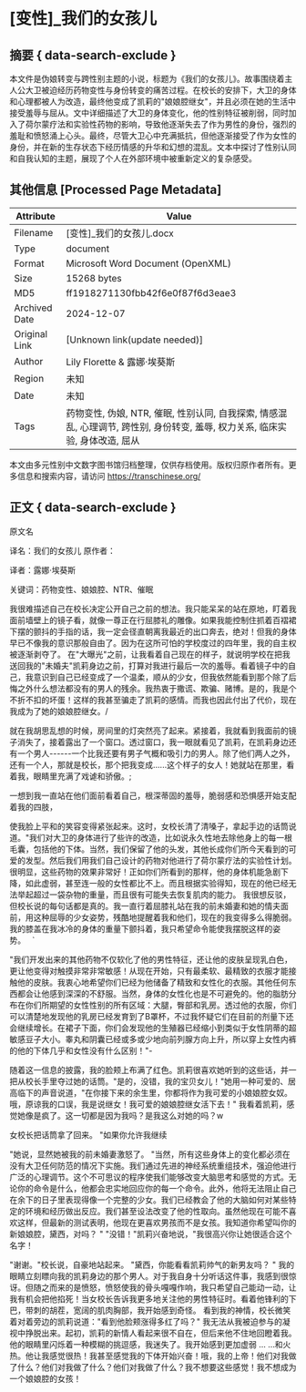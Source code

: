 # [变性]_我们的女孩儿



## 摘要  { data-search-exclude }

<!-- tcd_abstract -->
本文件是伪娘转变与跨性别主题的小说，标题为《我们的女孩儿》。故事围绕着主人公大卫被迫经历药物变性与身份转变的痛苦过程。在校长的安排下，大卫的身体和心理都被人为改造，最终他变成了凯莉的"娘娘腔继女"，并且必须在她的生活中接受羞辱与屈从。文中详细描述了大卫的身体变化，他的性别特征被削弱，同时加入了荷尔蒙疗法和实验性药物的影响，导致他逐渐失去了作为男性的身份，强烈的羞耻和愤怒涌上心头。最终，尽管大卫心中充满抵抗，但他逐渐接受了作为女性的身份，并在新的生存状态下经历情感的升华和幻想的混乱。文本中探讨了性别认同和自我认知的主题，展现了个人在外部环境中被重新定义的复杂感受。

<!-- tcd_abstract_end -->

## 其他信息 [Processed Page Metadata]

| Attribute       | Value                                  |
|-----------------|----------------------------------------|
| Filename        | [变性]_我们的女孩儿.docx                             |
| Type            | document                                 |
| Format          | Microsoft Word Document (OpenXML)                               |
| Size            | 15268 bytes                           |
| MD5             | ff1918271130fbb42f6e0f87f6d3eae3                                  |
| Archived Date   | 2024-12-07                             |
| Original Link   | [Unknown link(update needed)]                         |
| Author          | Lily Florette & 露娜·埃葵斯                               |
| Region          | 未知                               |
| Date            | 未知                                 |
| Tags            | 药物变性, 伪娘, NTR, 催眠, 性别认同, 自我探索, 情感混乱, 心理调节, 跨性别, 身份转变, 羞辱, 权力关系, 临床实验, 身体改造, 屈从                                 |

本文由多元性别中文数字图书馆归档整理，仅供存档使用。版权归原作者所有。更多信息和搜索内容，请访问 <https://transchinese.org/>


## 正文 { data-search-exclude }

<!-- tcd_main_text -->
原文名

译名：我们的女孩儿 原作者：

译者：露娜·埃葵斯

关键词：药物变性、娘娘腔、NTR、催眠

我很难描述自己在校长决定公开自己之前的想法。我只能呆呆的站在原地，盯着我面前墙壁上的镜子看，就像一尊正在行屈膝礼的雕像。如果我能控制住抓着百褶裙下摆的颤抖的手指的话，我一定会径直朝离我最近的出口奔去，绝对！但我的身体早已不像我的意识那般自由了。因为在这所可怕的学校度过的四年里，我的自主权被逐渐剥夺了。 在"大曝光"之前，让我看着自己现在的样子，就说明学校在把我送回我的"未婚夫"凯莉身边之前，打算对我进行最后一次的羞辱。看着镜子中的自己，我意识到自己已经变成了一个温柔，顺从的少女，但我依然能看到那个除了后悔之外什么想法都没有的男人的残余。我热衷于撒谎、欺骗、赌博。是的，我是个不折不扣的坏蛋！这样的我甚至骗走了凯莉的感情。而我也因此付出了代价，现在我成为了她的娘娘腔继女。/

就在我胡思乱想的时候，房间里的灯突然亮了起来。紧接着，我就看到我面前的镜子消失了，接着露出了一个窗口。透过窗口，我一眼就看见了凯莉，在凯莉身边还有一个男人------一个比我还要有男子气概和吸引力的男人。除了他们两人之外，还有一个人，那就是校长，那个把我变成......这个样子的女人！她就站在那里，看着我，眼睛里充满了戏谑和骄傲。;

一想到我一直站在他们面前看着自己，根深蒂固的羞辱，脆弱感和恐惧感开始支配着我的四肢，

使我脸上平和的笑容变得紧张起来。这时，女校长清了清嗓子，拿起手边的话筒说道。"我们对大卫的身体进行了些许的改造，比如说永久性地去除他身上的每一根毛囊，包括他的下体。当然，我们保留了他的头发，其他长成你们所今天看到的可爱的发型。然后我们用我们自己设计的药物对他进行了荷尔蒙疗法的实验性计划。很明显，这些药物的效果非常好！正如你们所看到的那样，他的身体机能急剧下降，如此虚弱，甚至连一般的女性都比不上。而且根据实验得知，现在的他已经无法举起超过一袋杂物的重量，而且很有可能失去恢复肌肉的能力。 我很想反驳，但校长说的每句话都是真的。我一直行着屈膝礼站在我的前未婚妻和她的情夫面前，用这种屈辱的少女姿势，残酷地提醒着我和他们，现在的我变得多么得脆弱。我的膝盖在我冰冷的身体的重量下颤抖着，我只希望命令能使我摆脱这样的姿势。   `

 "我们开发出来的其他药物不仅软化了他的男性特征，还让他的皮肤呈现乳白色，更让他变得对触摸非常非常敏感！从现在开始，只有最柔软、最精致的衣服才能接触他的皮肤。我衷心地希望你们已经为他储备了精致和女性化的衣服。其他任何东西都会让他感到深深的不舒服。当然，身体的女性化也是不可避免的。他的脂肪分布在你们所期望的女性性别的所有区域：大腿，臀部和乳房。透过他的衣服，你们可以清楚地发现他的乳房已经发育到了B罩杯，不过我怀疑它们在目前的剂量下还会继续增长。在裙子下面，你们会发现他的生殖器已经缩小到类似于女性阴蒂的超敏感豆子大小。睾丸和阴囊已经或多或少地向前列腺方向上升，所以穿上女性内裤的他的下体几乎和女性没有什么区别！"-

随着这一信息的披露，我的脸颊上布满了红色。凯莉很喜欢她听到的这些话，并一把从校长手里夺过她的话筒。"是的，没错，我的宝贝女儿！"她用一种可爱的、居高临下的声音说道，"在你接下来的余生里，你都将作为我可爱的小娘娘腔女奴。哦，原谅我的口误，我是说继女！我可爱的娘娘腔继女活下去！" 我看着凯莉，感觉她像是疯了。这一切都是因为我吗？是我这么对她的吗？w

女校长把话筒拿了回来。 "如果你允许我继续

 "她说，显然她被我的前未婚妻激怒了。 "当然，所有这些身体上的变化都必须在没有大卫任何防范的情况下实施。我们通过先进的神经系统重组技术，强迫他进行广泛的心理调节。这个不可思议的程序使我们能够改变大脑思考和感觉的方式。无论你的命令是什么，他都会忠实地回应你的每一个命令。此外，他将无法阻止自己在余下的日子里表现得像一个完整的少女。我们已经教会了他的大脑如何对某些特定的环境和经历做出反应。我们甚至设法改变了他的性取向。虽然他现在可能不喜欢这样，但最新的测试表明，他现在更喜欢男孩而不是女孩。我知道你希望叫你的新娘娘腔，黛西，对吗？ " "没错！"凯莉兴奋地说，"我很高兴你让她很适合这个名字！

"谢谢。"校长说，自豪地站起来。 "黛西，你能看看凯莉帅气的新男友吗？ " 我的眼睛立刻瞟向我的凯莉身边的那个男人。对于我自身十分听话这件事，我感到很惊讶。但随之而来的是愤怒，愤怒使我的骨头嘎嘎作响，我只希望自己能动一动，让我有机会把他掐死！当女校长告诉我更多地关注他的男性特征时。看着他锋利的下巴，带刺的胡茬，宽阔的肌肉胸部，我开始感到奇怪。 看到我的神情，校长微笑着对着旁边的凯莉说道："看到他脸颊涨得多红了吗？" 我无法从我被迫参与的凝视中挣脱出来。起初，凯莉的新情人看起来很不自在，但后来他不住地回瞪着我。他的眼睛里闪烁着一种模糊的挑逗感，我迷失了。我开始感到更加虚弱 ... ...和火热。他让我感觉很热！我甚至感觉我的下体开始兴奋！哦，我的上帝！他们对我做了什么？他们对我做了什么？他们对我做了什么？我不想要这些感觉！我不想成为一个娘娘腔的女孩！
<!-- tcd_main_text_end -->

